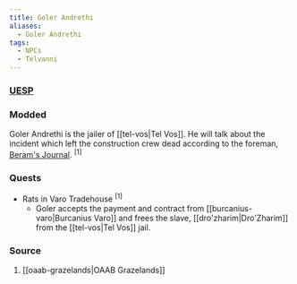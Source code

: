 ```yaml
---
title: Goler Andrethi
aliases:
  - Goler Andrethi
tags:
  - NPCs
  - Telvanni
---
```

### [UESP](https://en.uesp.net/wiki/Morrowind:Goler_Andrethi)
### Modded
Goler Andrethi is the jailer of [[tel-vos|Tel Vos]]. He will talk about the incident which left the construction crew dead according to the foreman, [Beram's Journal](https://en.uesp.net/wiki/Morrowind:Beram_Journal). <sup>[1]</sup>
### Quests
* Rats in Varo Tradehouse <sup>[1]</sup>
	* Goler accepts the payment and contract from [[burcanius-varo|Burcanius Varo]] and frees the slave, [[dro'zharim|Dro'Zharim]] from the [[tel-vos|Tel Vos]] jail.
### Source
1. [[oaab-grazelands|OAAB Grazelands]]